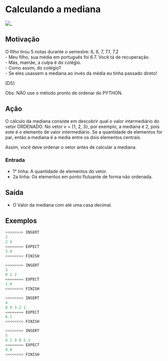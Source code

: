 # Calculando a mediana

![_](https://raw.githubusercontent.com/qxcodefup/arcade/master/base/mediana/cover.jpg)

## Motivação

O filho tirou 5 notas durante o semestre: 6, 6, 7, 7.1, 7.2  
\- Meu filho, sua média em português foi 6.7. Você tá de recuperação.  
\- Mas, mamãe, a culpa é do colégio.  
\- Como assim, do colégio?  
\- Se eles usassem a mediana ao invés da média eu tinha passado direto!

\[DS\]

Obs: NÃO use o método pronto de ordenar do PYTHON.

## Ação

O cálculo da mediana consiste em descobrir qual o valor intermediário
do vetor ORDENADO. No vetor v = {1, 2, 3}, por exemplo, a mediana é 2, pois este é o elemento de valor intermediário. Se a quantidade de elementos for par, então a mediana é a media entre os dois elementos centrais.

Assim, você deve ordenar o vetor antes de calcular a mediana.

### Entrada

- 1° linha: A quantidade de elementos do vetor.  
- 2a linha: Os elementos em ponto flutuante de forma não ordenada.

## Saída

- O Valor da mediana com até uma casa decimal.

## Exemplos

``` py
>>>>>>>> INSERT
2
2 4
======== EXPECT
3.0
<<<<<<<< FINISH
```

```py
>>>>>>>> INSERT
3
0 1 2
======== EXPECT
1.0
<<<<<<<< FINISH
```

```py
>>>>>>>> INSERT
4
0 9 3.2 1
======== EXPECT
6.1
<<<<<<<< FINISH
```

```py
>>>>>>>> INSERT
5
0 2 9 8 5.1
======== EXPECT
9.0
<<<<<<<< FINISH
```
